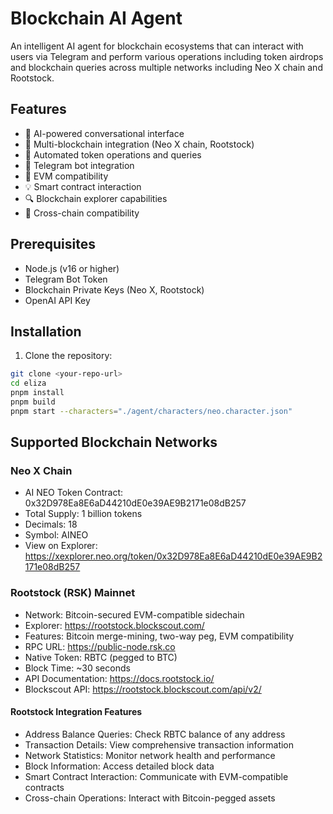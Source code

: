 # Blockchain AI Agent

An intelligent AI agent for blockchain ecosystems that can interact with users via Telegram and perform various operations including token airdrops and blockchain queries across multiple networks including Neo X chain and Rootstock.

## Features

- 🤖 AI-powered conversational interface
- 💎 Multi-blockchain integration (Neo X chain, Rootstock)
- 🎁 Automated token operations and queries
- 📱 Telegram bot integration
- 🔗 EVM compatibility
- 💡 Smart contract interaction
- 🔍 Blockchain explorer capabilities
- 🌉 Cross-chain compatibility

## Prerequisites

- Node.js (v16 or higher)
- Telegram Bot Token
- Blockchain Private Keys (Neo X, Rootstock)
- OpenAI API Key

## Installation

1. Clone the repository:
```bash
git clone <your-repo-url>
cd eliza
pnpm install
pnpm build
pnpm start --characters="./agent/characters/neo.character.json"
```

## Supported Blockchain Networks

### Neo X Chain
-   AI NEO Token Contract: 0x32D978Ea8E6aD44210dE0e39AE9B2171e08dB257
-   Total Supply: 1 billion tokens
-   Decimals: 18
-   Symbol: AINEO
-   View on Explorer: https://xexplorer.neo.org/token/0x32D978Ea8E6aD44210dE0e39AE9B2171e08dB257

### Rootstock (RSK) Mainnet
-   Network: Bitcoin-secured EVM-compatible sidechain
-   Explorer: https://rootstock.blockscout.com/
-   Features: Bitcoin merge-mining, two-way peg, EVM compatibility
-   RPC URL: https://public-node.rsk.co
-   Native Token: RBTC (pegged to BTC)
-   Block Time: ~30 seconds
-   API Documentation: https://docs.rootstock.io/
-   Blockscout API: https://rootstock.blockscout.com/api/v2/

#### Rootstock Integration Features
-   Address Balance Queries: Check RBTC balance of any address
-   Transaction Details: View comprehensive transaction information
-   Network Statistics: Monitor network health and performance
-   Block Information: Access detailed block data
-   Smart Contract Interaction: Communicate with EVM-compatible contracts
-   Cross-chain Operations: Interact with Bitcoin-pegged assets
